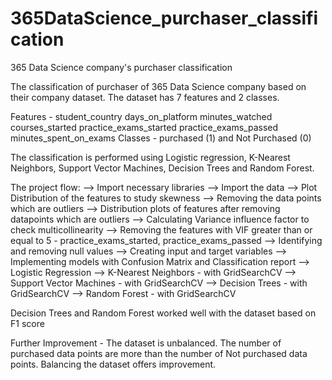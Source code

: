 # 365DataScience_purchaser_classification
365 Data Science company's purchaser classification

The classification of purchaser of 365 Data Science company based on their company dataset. The dataset has 7 features and 2 classes.

Features - student_country	days_on_platform	minutes_watched	courses_started	practice_exams_started	practice_exams_passed	minutes_spent_on_exams
Classes - purchased (1) and Not Purchased (0)

The classification is performed using Logistic regression, K-Nearest Neighbors, Support Vector Machines, Decision Trees and Random Forest.

The project flow:
--> Import necessary libraries
--> Import the data
--> Plot Distribution of the features to study skewness
--> Removing the data points which are outliers
--> Distribution plots of features after removing datapoints which are outliers
--> Calculating Variance influence factor to check multicollinearity
--> Removing the features with VIF greater than or equal to 5 - practice_exams_started, practice_exams_passed
--> Identifying and removing null values
--> Creating input and target variables
--> Implementing models with Confusion Matrix and Classification report
--> Logistic Regression 
--> K-Nearest Neighbors - with GridSearchCV
--> Support Vector Machines - with GridSearchCV
--> Decision Trees - with GridSearchCV
--> Random Forest - with GridSearchCV

Decision Trees and Random Forest worked well with the dataset based on F1 score

Further Improvement - The dataset is unbalanced. The number of purchased data points are more than the number of Not purchased data points. Balancing the dataset offers improvement.
